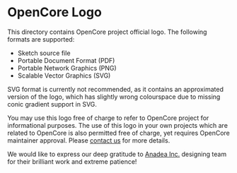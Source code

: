# OpenCore Logo

This directory contains OpenCore project official logo. The following
formats are supported:

- Sketch source file
- Portable Document Format (PDF)
- Portable Network Graphics (PNG)
- Scalable Vector Graphics (SVG)

SVG format is currently not recommended, as it contains an approximated
version of the logo, which has slightly wrong colourspace due to missing
conic gradient support in SVG.

You may use this logo free of charge to refer to OpenCore project for
informational purposes. The use of this logo in your own projects which
are related to OpenCore is also permitted free of charge, yet requires
OpenCore maintainer approval. Please
[contact us](https://github.com/acidanthera/bugtracker/issues/new)
for more details.

We would like to express our deep gratitude to
[Anadea Inc.](http://anadea.info) designing team for their brilliant work
and extreme patience!
